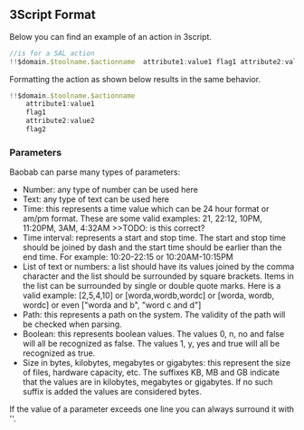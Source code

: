 ## 3Script Format

Below you can find an example of an action in 3script. 


```js
//is for a SAL action
!!$domain.$toolname.$actionname  attribute1:value1 flag1 attribute2:value2 flag2
```

Formatting the action as shown below results in the same behavior.
```js
!!$domain.$toolname.$actionname
    attribute1:value1
    flag1
    attribute2:value2
    flag2
```

### Parameters

Baobab can parse many types of parameters:

- Number: any type of number can be used here
- Text: any type of text can be used here
- Time: this represents a time value which can be 24 hour format or am/pm format. These are some valid examples: 21, 22:12, 10PM, 11:20PM, 3AM, 4:32AM >>TODO: is this correct?
- Time interval: represents a start and stop time. The start and stop time should be joined by dash and the start time should be earlier than the end time. For example: 10:20-22:15 or 10:20AM-10:15PM
- List of text or numbers: a list should have its values joined by the comma character and the list should be surrounded by square brackets. Items in the list can be surrounded by single or double quote marks. Here is a valid example: [2,5,4,10] or [worda,wordb,wordc] or [worda, wordb, wordc] or even ["worda and b", "word c and d"]
- Path: this represents a path on the system. The validity of the path will be checked when parsing.
- Boolean: this represents boolean values. The values 0, n, no and false will all be recognized as false. The values 1, y, yes and true will all be recognized as true.
- Size in bytes, kilobytes, megabytes or gigabytes: this represent the size of files, hardware capacity, etc. The suffixes KB, MB and GB indicate that the values are in kilobytes, megabytes or gigabytes. If no such suffix is added the values are considered bytes.

If the value of a parameter exceeds one line you can always surround it with ''.
